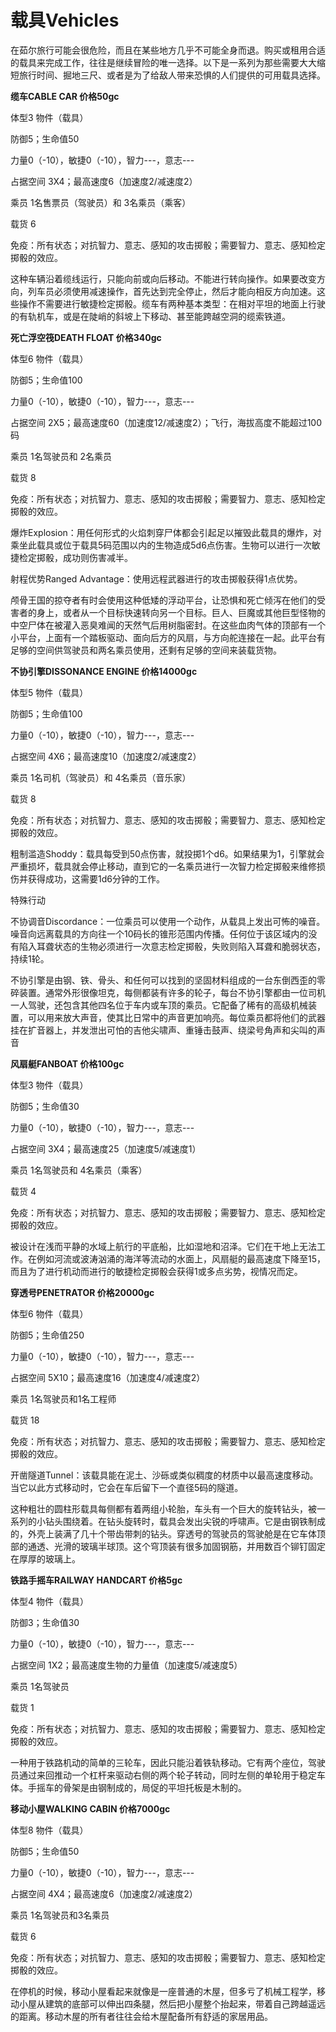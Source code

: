 # 载具Vehicles

在茹尔旅行可能会很危险，而且在某些地方几乎不可能全身而退。购买或租用合适的载具来完成工作，往往是继续冒险的唯一选择。以下是一系列为那些需要大大缩短旅行时间、掘地三尺、或者是为了给敌人带来恐惧的人们提供的可用载具选择。

**缆车CABLE CAR 价格50gc**

体型3 物件（载具）

防御5；生命值50

力量0（-10），敏捷0（-10），智力---，意志---

占据空间 3X4；最高速度6（加速度2/减速度2）

乘员 1名售票员（驾驶员）和 3名乘员（乘客）

载货 6

免疫：所有状态；对抗智力、意志、感知的攻击掷骰；需要智力、意志、感知检定掷骰的效应。

这种车辆沿着缆线运行，只能向前或向后移动。不能进行转向操作。如果要改变方向，列车员必须使用减速操作，首先达到完全停止，然后才能向相反方向加速。这些操作不需要进行敏捷检定掷骰。缆车有两种基本类型：在相对平坦的地面上行驶的有轨机车，或是在陡峭的斜坡上下移动、甚至能跨越空洞的缆索铁道。

**死亡浮空筏DEATH FLOAT 价格340gc**

体型6 物件（载具）

防御5；生命值100

力量0（-10），敏捷0（-10），智力---，意志---

占据空间
2X5；最高速度60（加速度12/减速度2）；飞行，海拔高度不能超过100码

乘员 1名驾驶员和 2名乘员

载货 8

免疫：所有状态；对抗智力、意志、感知的攻击掷骰；需要智力、意志、感知检定掷骰的效应。

爆炸Explosion：用任何形式的火焰刺穿尸体都会引起足以摧毁此载具的爆炸，对乘坐此载具或位于载具5码范围以内的生物造成5d6点伤害。生物可以进行一次敏捷检定掷骰，成功则伤害减半。

射程优势Ranged Advantage：使用远程武器进行的攻击掷骰获得1点优势。

颅骨王国的掠夺者有时会使用这种低矮的浮动平台，让恐惧和死亡倾泻在他们的受害者的身上，或者从一个目标快速转向另一个目标。巨人、巨魔或其他巨型怪物的中空尸体在被灌入恶臭难闻的天然气后用树脂密封。在这些血肉气体的顶部有一个小平台，上面有一个踏板驱动、面向后方的风扇，与方向舵连接在一起。此平台有足够的空间供驾驶员和两名乘员使用，还剩有足够的空间来装载货物。

**不协引擎DISSONANCE ENGINE 价格14000gc**

体型5 物件（载具）

防御5；生命值100

力量0（-10），敏捷0（-10），智力---，意志---

占据空间 4X6；最高速度10（加速度2/减速度2）

乘员 1名司机（驾驶员）和 4名乘员（音乐家）

载货 8

免疫：所有状态；对抗智力、意志、感知的攻击掷骰；需要智力、意志、感知检定掷骰的效应。

粗制滥造Shoddy：载具每受到50点伤害，就投掷1个d6。如果结果为1，引擎就会严重损坏，载具就会停止移动，直到它的一名乘员进行一次智力检定掷骰来维修损伤并获得成功，这需要1d6分钟的工作。

特殊行动

不协调音Discordance：一位乘员可以使用一个动作，从载具上发出可怖的噪音。噪音向远离载具的方向往一个10码长的锥形范围内传播。任何位于该区域内的没有陷入耳聋状态的生物必须进行一次意志检定掷骰，失败则陷入耳聋和脆弱状态，持续1轮。

不协引擎是由钢、铁、骨头、和任何可以找到的坚固材料组成的一台东倒西歪的零碎装置。通常外形很像坦克，每侧都装有许多的轮子，每台不协引擎都由一位司机一人驾驶，还包含其他四名位于车内或车顶的乘员。它配备了稀有的高级机械装置，可以用来放大声音，使其比日常中的声音更加响亮。每位乘员都将他们的武器挂在扩音器上，并发泄出可怕的吉他尖啸声、重锤击鼓声、绕梁号角声和尖叫的声音

**风扇艇FANBOAT 价格100gc**

体型3 物件（载具）

防御5；生命值30

力量0（-10），敏捷0（-10），智力---，意志---

占据空间 3X4；最高速度25（加速度5/减速度1）

乘员 1名驾驶员和 4名乘员（乘客）

载货 4

免疫：所有状态；对抗智力、意志、感知的攻击掷骰；需要智力、意志、感知检定掷骰的效应。

被设计在浅而平静的水域上航行的平底船，比如湿地和沼泽。它们在干地上无法工作。在例如河流或波涛汹涌的海洋等流动的水面上，风扇艇的最高速度下降至15，而且为了进行机动而进行的敏捷检定掷骰会获得1或多点劣势，视情况而定。

**穿透号PENETRATOR 价格20000gc**

体型6 物件（载具）

防御5；生命值250

力量0（-10），敏捷0（-10），智力---，意志---

占据空间 5X10；最高速度16（加速度4/减速度2）

乘员 1名驾驶员和1名工程师

载货 18

免疫：所有状态；对抗智力、意志、感知的攻击掷骰；需要智力、意志、感知检定掷骰的效应。

开凿隧道Tunnel：该载具能在泥土、沙砾或类似稠度的材质中以最高速度移动。当它以此方式移动时，它会在车后留下一个直径5码的隧道。

这种粗壮的圆柱形载具每侧都有着两组小轮胎，车头有一个巨大的旋转钻头，被一系列的小钻头围绕着。在钻头旋转时，载具会发出尖锐的呼啸声。它是由钢铁制成的，外壳上装满了几十个带齿带刺的钻头。穿透号的驾驶员的驾驶舱是在它车体顶部的通透、光滑的玻璃半球顶。这个穹顶装有很多加固钢筋，并用数百个铆钉固定在厚厚的玻璃上。

**铁路手摇车RAILWAY HANDCART 价格5gc**

体型4 物件（载具）

防御3；生命值30

力量0（-10），敏捷0（-10），智力---，意志---

占据空间 1X2；最高速度生物的力量值（加速度5/减速度5）

乘员 1名驾驶员

载货 1

免疫：所有状态；对抗智力、意志、感知的攻击掷骰；需要智力、意志、感知检定掷骰的效应。

一种用于铁路机动的简单的三轮车，因此只能沿着铁轨移动。它有两个座位，驾驶员通过来回推动一个杠杆来驱动右侧的两个轮子转动，同时左侧的单轮用于稳定车体。手摇车的骨架是由钢制成的，局促的平坦托板是木制的。

**移动小屋WALKING CABIN 价格7000gc**

体型8 物件（载具）

防御5；生命值50

力量0（-10），敏捷0（-10），智力---，意志---

占据空间 4X4；最高速度6（加速度2/减速度2）

乘员 1名驾驶员和3名乘员

载货 6

免疫：所有状态；对抗智力、意志、感知的攻击掷骰；需要智力、意志、感知检定掷骰的效应。

在停机的时候，移动小屋看起来就像是一座普通的木屋，但多亏了机械工程学，移动小屋从建筑的底部可以伸出四条腿，然后把小屋整个抬起来，带着自己跨越遥远的距离。移动木屋的所有者往往会给木屋配备所有舒适的家居用品。
